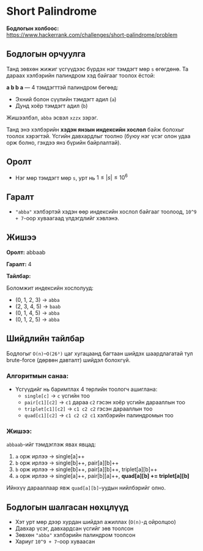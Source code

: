 # Short Palindrome

**Бодлогын холбоос:**  
https://www.hackerrank.com/challenges/short-palindrome/problem

## Бодлогын орчуулга

Танд зөвхөн жижиг үсгүүдээс бүрдэх нэг тэмдэгт мөр `s` өгөгдөнө. Та дараах хэлбэрийн палиндром хэд байгааг тоолох ёстой:

**a b b a** — 4 тэмдэгттэй палиндром бөгөөд:
- Эхний болон сүүлийн тэмдэгт адил (`a`)
- Дунд хоёр тэмдэгт адил (`b`)

Жишээлбэл, `abba` эсвэл `xzzx` зэрэг.

Танд энэ хэлбэрийн **хэдэн янзын индексийн хослол** байж болохыг тоолох хэрэгтэй. Үсгийн давхардлыг тоолно (буюу нэг үсэг олон удаа орж болно, гэхдээ янз бүрийн байрлалтай).

## Оролт

- Нэг мөр тэмдэгт мөр `s`, урт нь $1 \leq |s| \leq 10^6$

## Гаралт

- `"abba"` хэлбэртэй хэдэн өөр индексийн хослол байгааг тоолоод, `10^9 + 7`-оор хуваагаад үлдэгдлийг хэвлэнэ.

## Жишээ

**Оролт:**
abbaab

**Гаралт:**
4

**Тайлбар:**

Боломжит индексийн хослолууд:
- (0, 1, 2, 3) → `abba`
- (2, 3, 4, 5) → `baab`
- (0, 1, 4, 5) → `abba`
- (0, 1, 2, 5) → `abba`

## Шийдлийн тайлбар

Бодлогыг `O(n)`–`O(26³)` цаг хугацаанд багтаан шийдэх шаардлагатай тул brute-force (дөрвөн давталт) шийдэл болохгүй.

### Алгоритмын санаа:
- Үсгүүдийг нь баримтлах 4 төрлийн тоологч ашиглана:
  - `single[c]` → `c` үсгийн тоо
  - `pair[c1][c2]` → `c1` дараа `c2` гэсэн хоёр үсгийн дарааллын тоо
  - `triplet[c1][c2]` → `c1 c2 c2` гэсэн дарааллын тоо
  - `quad[c1][c2]` → `c1 c2 c2 c1` хэлбэрийн палиндромын тоо

### Жишээ:
`abbaab`-ийг тэмдэглэж явах явцад:
1. `a` орж ирлээ → single[a]++
2. `b` орж ирлээ → single[b]++, pair[a][b]++
3. `b` орж ирлээ → single[b]++, pair[a][b]++, triplet[a][b]++
4. `a` орж ирлээ → single[a]++, pair[b][a]++, **quad[a][b] += triplet[a][b]**

Ийнхүү дарааллаар явж `quad[a][b]`–уудын нийлбэрийг олно.

## Бодлогын шалгасан нөхцлүүд

- Хэт урт мөр дээр хурдан шийдэл ажиллах (`O(n)`-д ойролцоо)
- Давхар үсэг, давхардсан үсгийг зөв тоолсон
- Зөвхөн `"abba"` хэлбэрийн палиндром тоолсон
- Хариуг `10^9 + 7`-оор хуваасан